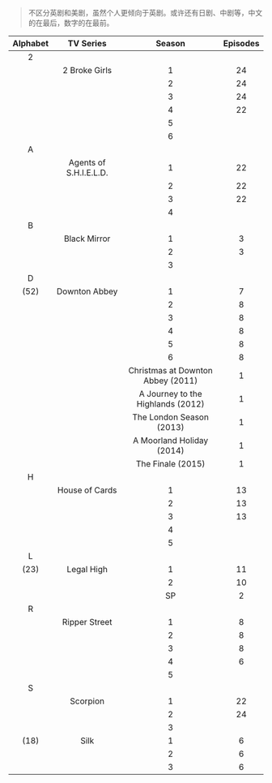 > 不区分英剧和美剧，虽然个人更倾向于英剧。或许还有日剧、中剧等，中文的在最后，数字的在最前。

|Alphabet|TV Series|Season|Episodes|
|:------:|:-------:|:----:|:------:|
|2||||
|    |2 Broke Girls|1|24|
|    |             |2|24|
|    |             |3|24|
|    |             |4|22|
|    |             |5||
|    |             |6||
|A||||
|    |Agents of S.H.I.E.L.D.|1|22|
|    |                      |2|22|
|    |                      |3|22|
|    |                      |4||
|B||||
|    |Black Mirror|1|3|
|    |            |2|3|
|    |            |3||
|D||||
|(52)|Downton Abbey|1|7|
|    |             |2|8|
|    |             |3|8|
|    |             |4|8|
|    |             |5|8|
|    |             |6|8|
|    |             |Christmas at Downton Abbey (2011)|1|
|    |             |A Journey to the Highlands (2012)|1|
|    |             |The London Season (2013)|1|
|    |             |A Moorland Holiday (2014)|1|
|    |             |The Finale (2015)|1|
|H||||
|    |House of Cards|1|13|
|    |              |2|13|
|    |              |3|13|
|    |              |4||
|    |              |5||
|L||||
|(23)|Legal High|1|11|
|    |          |2|10|
|    |          |SP|2|
|R||||
|    |Ripper Street|1|8|
|    |             |2|8|
|    |             |3|8|
|    |             |4|6|
|    |             |5||
|S||||
|    |Scorpion|1|22|
|    |        |2|24|
|    |        |3||
|(18)|Silk|1|6|
|    |    |2|6|
|    |    |3|6|
